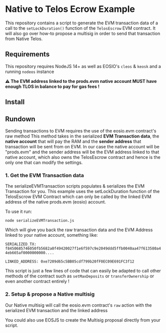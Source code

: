 # Native to Telos Ecrow Example

This repository contains a script to generate the EVM transaction data of a call to the `setLockDuration()` function of the `TelosEscrow` EVM contract.
It will also go over how-to propose a multisig in order to send that transaction from Native Telos.

## Requirements

This repository requires NodeJS 14+ as well as EOSIO's `cleos` & `keosk` and a running `nodeos` instance

**⚠️ The EVM address linked to the prods.evm native account MUST have enough TLOS in balance to pay for gas fees !**

## Install


## Rundown

Sending transactions to EVM requires the use of the eosio.evm contract's raw method
This method takes in the serialized **EVM Transaction data**, the **native account** that will pay the RAM and the **sender address** that transaction will be sent from on EVM.
In our case the native account will be "prods.evm" and the sender address will be the EVM address linked to that native account, which also owns the TelosEscrow contract and hence is the only one that can modify the settings.

### 1. Get the EVM Transaction data

The serializeEVMTransaction scripts populates & serializes the EVM Transaction for you. This example uses the setLockDuration function of the TelosEscrow EVM Contract which can only be called by the linked EVM address of the native prods.evm (eosio) account.


To use it run:

`node serializeEVMTransaction.js`

Which will give you back the raw transaction data and the EVM Address linked to your native account, something like:

```SERIALIZED_TX: f8450685746050fb5682a0f49420027f1e6f597c9e2049ddd5ffb0040aa47f613580a44eb665af0000000000....```

```LINKED_ADDRESS: 0xe7209d65c5BB05cdf799b20fF0EC09E691FC3f12```

This script is just a few lines of code that can easily be adapted to call other methods of the contract such as `setMaxDeposits` or `transferOwnership` or even another contract entirely ! 

### 2. Setup & propose a Native multisig

Our Native multisig will call the eosio.evm contract's `raw` action with the serialized EVM transaction and the linked address

You could also use EOSJS to create the Multisig proposal directly from your script.

